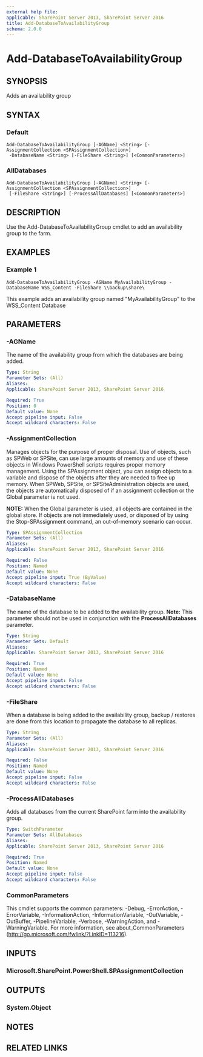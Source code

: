 ```yaml
---
external help file: 
applicable: SharePoint Server 2013, SharePoint Server 2016
title: Add-DatabaseToAvailabilityGroup
schema: 2.0.0
---
```


# Add-DatabaseToAvailabilityGroup

## SYNOPSIS
Adds an availability group

## SYNTAX

### Default
```
Add-DatabaseToAvailabilityGroup [-AGName] <String> [-AssignmentCollection <SPAssignmentCollection>]
 -DatabaseName <String> [-FileShare <String>] [<CommonParameters>]
```

### AllDatabases
```
Add-DatabaseToAvailabilityGroup [-AGName] <String> [-AssignmentCollection <SPAssignmentCollection>]
 [-FileShare <String>] [-ProcessAllDatabases] [<CommonParameters>]
```

## DESCRIPTION
Use the Add-DatabaseToAvailabilityGroup cmdlet to add an availability group to the farm.

## EXAMPLES

### Example 1 
```
Add-DatabaseToAvailabilityGroup -AGName MyAvailabilityGroup -DatabaseName WSS_Content -FileShare \\backup\share\ 
```

This example adds an availability group named "MyAvailabilityGroup" to the WSS_Content Database

## PARAMETERS

### -AGName
The name of the availability group from which the databases are being added.

```yaml
Type: String
Parameter Sets: (All)
Aliases: 
Applicable: SharePoint Server 2013, SharePoint Server 2016

Required: True
Position: 0
Default value: None
Accept pipeline input: False
Accept wildcard characters: False
```

### -AssignmentCollection
Manages objects for the purpose of proper disposal. Use of objects, such as SPWeb or SPSite, can use large amounts of memory and use of these objects in Windows PowerShell scripts requires proper memory management. Using the SPAssignment object, you can assign objects to a variable and dispose of the objects after they are needed to free up memory. When SPWeb, SPSite, or SPSiteAdministration objects are used, the objects are automatically disposed of if an assignment collection or the Global parameter is not used.

**NOTE:** When the Global parameter is used, all objects are contained in the global store. If objects are not immediately used, or disposed of by using the Stop-SPAssignment command, an out-of-memory scenario can occur. 

```yaml
Type: SPAssignmentCollection
Parameter Sets: (All)
Aliases: 
Applicable: SharePoint Server 2013, SharePoint Server 2016

Required: False
Position: Named
Default value: None
Accept pipeline input: True (ByValue)
Accept wildcard characters: False
```

### -DatabaseName
The name of the database to be added to the availability group. 
**Note:** This parameter should not be used in conjunction with the **ProcessAllDatabases** parameter.

```yaml
Type: String
Parameter Sets: Default
Aliases: 
Applicable: SharePoint Server 2013, SharePoint Server 2016

Required: True
Position: Named
Default value: None
Accept pipeline input: False
Accept wildcard characters: False
```

### -FileShare
When a database is being added to the availability group, backup / restores are done from this location to propagate the database to all replicas.

```yaml
Type: String
Parameter Sets: (All)
Aliases: 
Applicable: SharePoint Server 2013, SharePoint Server 2016

Required: False
Position: Named
Default value: None
Accept pipeline input: False
Accept wildcard characters: False
```

### -ProcessAllDatabases
Adds all databases from the current SharePoint farm into the availability group.

```yaml
Type: SwitchParameter
Parameter Sets: AllDatabases
Aliases: 
Applicable: SharePoint Server 2013, SharePoint Server 2016

Required: True
Position: Named
Default value: None
Accept pipeline input: False
Accept wildcard characters: False
```

### CommonParameters
This cmdlet supports the common parameters: -Debug, -ErrorAction, -ErrorVariable, -InformationAction, -InformationVariable, -OutVariable, -OutBuffer, -PipelineVariable, -Verbose, -WarningAction, and -WarningVariable. For more information, see about_CommonParameters (http://go.microsoft.com/fwlink/?LinkID=113216).

## INPUTS

### Microsoft.SharePoint.PowerShell.SPAssignmentCollection

## OUTPUTS

### System.Object

## NOTES

## RELATED LINKS


